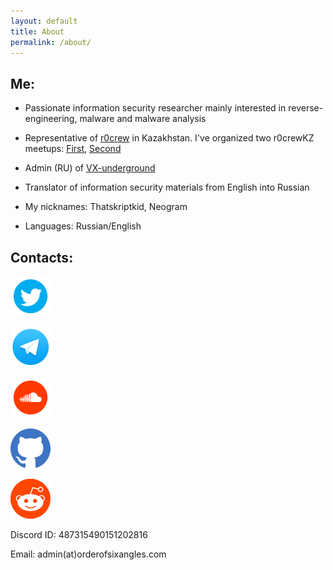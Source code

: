 ```yaml
---
layout: default
title: About
permalink: /about/
---
```


## Me:

- Passionate information security researcher mainly interested in reverse-engineering, malware and malware analysis 

- Representative of [r0crew](https://forum.reverse4you.org/) in Kazakhstan. I've organized two r0crewKZ meetups: [First](https://www.instagram.com/p/B4-Wql3JOAN/), [Second](https://www.instagram.com/p/B6a-YWTpggt/)

- Admin (RU) of [VX-underground](https://t.me/vxunderground)

- Translator of information security materials from English into Russian

- My nicknames: Thatskriptkid, Neogram

- Languages: Russian/English



## Contacts:

<style>
img {
    height: 64px;
    weight: 64px;
}
</style>

<div>
<a href="https://twitter.com/thatskriptkid"><img src="/assets/images/social_icons/twitter.png" alt="Twitter"/></a>

<a href="https://t.me/Thatskriptkid"><img src="/assets/images/social_icons/telegram.png" alt="Telegram"/></a>

<a href="https://soundcloud.com/aba-bab-52977964/sets"><img src="/assets/images/social_icons/soundcloud.png" alt="Soundcloud"/></a>

<a href="https://github.com/thatskriptkid/"><img src="/assets/images/social_icons/github.png" alt="Github"/></a>

<a href="https://www.reddit.com/user/thatskriptkid"><img src="/assets/images/social_icons/reddit.png" alt="Reddit"/></a>
</div>

Discord ID: 487315490151202816


Email: admin(at)orderofsixangles.com

